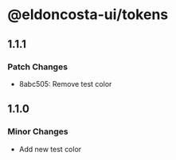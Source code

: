 # @eldoncosta-ui/tokens

## 1.1.1

### Patch Changes

- 8abc505: Remove test color

## 1.1.0

### Minor Changes

- Add new test color
